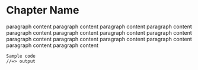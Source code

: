 
# Chapter Name

paragraph content paragraph content paragraph content paragraph content paragraph content paragraph content paragraph content paragraph content paragraph content paragraph content paragraph content paragraph content paragraph content paragraph content 

    Sample code
    //=> output